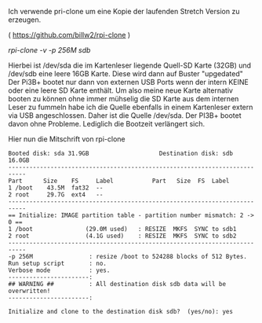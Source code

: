 
Ich verwende pri-clone um eine Kopie der laufenden Stretch Version zu erzeugen. 

( https://github.com/billw2/rpi-clone )

 *rpi-clone -v -p 256M sdb*
  
Hierbei ist /dev/sda die im Kartenleser liegende Quell-SD Karte (32GB)
und /dev/sdb eine leere 16GB Karte. Diese wird dann auf Buster "upgedated"
Der Pi3B+ bootet nur dann von externen USB Ports wenn der intern KEINE oder eine leere SD Karte enthält.
Um also meine neue Karte alternativ booten zu können ohne immer mühselig die SD Karte aus dem internen Leser zu fummeln
habe ich die Quelle ebenfalls in einem Kartenleser extern via USB angeschlossen.
Daher ist die Quelle /dev/sda. 	Der PI3B+ bootet davon ohne Probleme. Lediglich die Bootzeit verlängert sich.
		

Hier nun die Mitschrift von rpi-clone

```
Booted disk: sda 31.9GB                    Destination disk: sdb 16.0GB
---------------------------------------------------------------------------
Part      Size    FS     Label           Part   Size  FS  Label
1 /boot    43.5M  fat32  --
2 root     29.7G  ext4   --
---------------------------------------------------------------------------
== Initialize: IMAGE partition table - partition number mismatch: 2 -> 0 ==
1 /boot               (29.0M used)   : RESIZE  MKFS  SYNC to sdb1
2 root                (4.1G used)    : RESIZE  MKFS  SYNC to sdb2
---------------------------------------------------------------------------
-p 256M                : resize /boot to 524288 blocks of 512 Bytes.
Run setup script       : no.
Verbose mode           : yes.
-----------------------:
## WARNING ##          : All destination disk sdb data will be overwritten!
-----------------------:

Initialize and clone to the destination disk sdb?  (yes/no): yes
```

 

